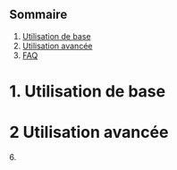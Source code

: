 ## Sommaire
1. [Utilisation de base](#utilisation-de-base)
2. [Utilisation avancée](#utilisation-avancée)
3. [FAQ](#faq)

# 1. Utilisation de base
<span id="utilisation-de-base"></span>
# 2 Utilisation avancée
<span id="utilisation-avancee"></span>
6. 
